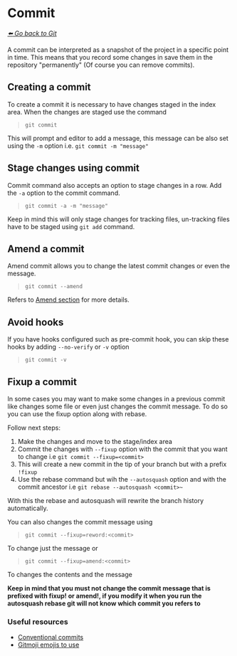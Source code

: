 # Commit

*[:arrow_left: Go back to Git](./GIT.md)*

A commit can be interpreted as a snapshot of the project in a specific point in time. This means that you record some changes in save them in the repository "permanently" (Of course you can remove commits).

## Creating a commit

To create a commit it is necessary to have changes staged in the index area. When the changes are staged use the command

> `git commit`

This will prompt and editor to add a message, this message can be also set using the `-m` option i.e. `git commit -m "message"`

## Stage changes using commit

Commit command also accepts an option to stage changes in a row.
Add the `-a` option to the commit command.

> `git commit -a -m "message"`

Keep in mind this will only stage changes for tracking files, un-tracking files have to be staged using `git add` command.

## Amend a commit

Amend commit allows you to change the latest commit changes or even the message.

> `git commit --amend`

Refers to [Amend section](./AMEND.md) for more details.

## Avoid hooks

If you have hooks configured such as pre-commit hook, you can skip these hooks by adding `--no-verify` or `-v` option

> `git commit -v`

## Fixup a commit

In some cases you may want to make some changes in a previous commit like changes some file or even just changes the commit message. To do so you can use the fixup option along with rebase.

Follow next steps:

1. Make the changes and move to the stage/index area
2. Commit the changes with `--fixup` option with the commit that you want to change i.e `git commit --fixup=<commit>`
3. This will create a new commit in the tip of your branch but with a prefix `!fixup`
4. Use the rebase command but wih the `--autosquash` option and with the commit ancestor i.e `git rebase --autosquash <commit>~`

With this the rebase and autosquash will rewrite the branch history automatically.

You can also changes the commit message using

> `git commit --fixup=reword:<commit>` 

To change just the message or

> `git commit --fixup=amend:<commit>` 

To changes the contents and the message

**Keep in mind that you must not change the commit message that is prefixed with fixup! or amend!, if you modify it when you run the autosquash rebase git will not know which commit you refers to**

### Useful resources
-   [Conventional commits](https://www.conventionalcommits.org/en/v1.0.0/)
-   [Gitmoji emojis to use](https://gitmoji.dev)